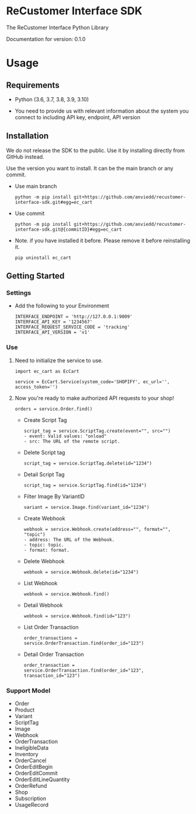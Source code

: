 # ReCustomer Interface SDK

The ReCustomer Interface Python Library

Documentation for version: 0.1.0

# Usage

## Requirements

* Python (3.6, 3.7, 3.8, 3.9, 3.10)

- You need to provide us with relevant information about the system you connect to including API key, endpoint, API
  version

## Installation

We do not release the SDK to the public. Use it by installing directly from GitHub instead.

Use the version you want to install. It can be the main branch or any commit.

* Use main branch
    ```shell
    python -m pip install git+https://github.com/anviedd/recustomer-interface-sdk.git#egg=ec_cart
    ```

* Use commit
    ```shell
    python -m pip install git+https://github.com/anviedd/recustomer-interface-sdk.git@{commitID}#egg=ec_cart
    ```
  
* Note. if you have installed it before. Please remove it before reinstalling it.
    ```shell
    pip uninstall ec_cart
    ```

## Getting Started

### Settings

- Add the following to your Environment

    ```shell
    INTERFACE_ENDPOINT = 'http://127.0.0.1:9009'
    INTERFACE_API_KEY = '1234567'
    INTERFACE_REQUEST_SERVICE_CODE = 'tracking'
    INTERFACE_API_VERSION = 'v1'
    ```

### Use

1. Need to initialize the service to use.

    ```shell
    import ec_cart as EcCart
    
    service = EcCart.Service(system_code='SHOPIFY', ec_url='', access_token='')
    ```

2. Now you're ready to make authorized API requests to your shop!

    ```shell
    orders = service.Order.find()
    ```
   * Create Script Tag
        ```shell
        script_tag = service.ScriptTag.create(event="", src="")
        - event: Valid values: "onload"
        - src: The URL of the remote script.
        ```
   * Delete Script tag
        ```shell
        script_tag = service.ScriptTag.delete(id="1234")
        ```
   * Detail Script Tag
        ```shell
        script_tag = service.ScriptTag.find(id="1234")
        ```
   * Filter Image By VariantID
        ```shell
        variant = service.Image.find(variant_id="1234")
        ```
   * Create Webhook
        ```shell
        webhook = service.Webhook.create(address="", format="", "topic")
        - address: The URL of the Webhook.
        - topic: topic.
        - format: format.
        ```
   * Delete Webhook
        ```shell
        webhook = service.Webhook.delete(id="1234")
        ```
   
   * List Webhook
        ```shell
        webhook = service.Webhook.find()
        ```
   * Detail Webhook
        ```shell
        webhook = service.Webhook.find(id="123")
        ```
   * List Order Transaction
        ```shell
        order_transactions = service.OrderTransaction.find(order_id="123")
        ```
   * Detail Order Transaction
        ```shell
        order_transaction = service.OrderTransaction.find(order_id="123", transaction_id="123")
        ```

### Support Model

* Order
* Product
* Variant
* ScriptTag
* Image
* Webhook
* OrderTransaction
* IneligibleData
* Inventory
* OrderCancel
* OrderEditBegin
* OrderEditCommit
* OrderEditLineQuantity
* OrderRefund
* Shop
* Subscription
* UsageRecord